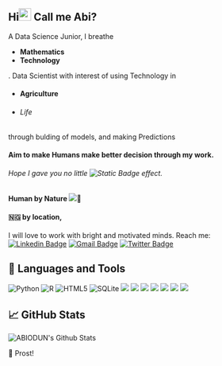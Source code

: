 <!--### Hi there 👋-->
## Hi<img src="https://raw.githubusercontent.com/iampavangandhi/iampavangandhi/master/gifs/Hi.gif" width="25px"> Call me <caps>Abi</caps>?

A Data Science Junior, I breathe <b><ul><li>Mathematics</li> <li>Technology</li></ul></b>. 
Data Scientist with interest of using Technology in <b><ul><!--li><h3>Education</h3></li--><li><h4>Agriculture</h4></li> <li> <h6>Life</h6></li></ul></b> through bulding of models, and making Predictions
#### Aim to make Humans make better decision through my work.
###### Hope I gave you no little ![Static Badge](https://img.shields.io/badge/wow-effect?link=%3Cdiv%20style%3D%22width%3A100%25%3Bheight%3A0%3Bpadding-bottom%3A101%25%3Bposition%3Arelative%3B%22%3E%3Ciframe%20src%3D%22https%3A%2F%2Fgiphy.com%2Fembed%2FVGDrfwcMq5hr11Qkdn%22%20width%3D%22100%25%22%20height%3D%22100%25%22%20style%3D%22position%3Aabsolute%22%20frameBorder%3D%220%22%20class%3D%22giphy-embed%22%20allowFullScreen%3E%3C%2Fiframe%3E%3C%2Fdiv%3E%3Cp%3E%3Ca%20href%3D%22https%3A%2F%2Fgiphy.com%2Fgifs%2Fwow-badge-wowza-VGDrfwcMq5hr11Qkdn%22%3Evia%20GIPHY%3C%2Fa%3E%3C%2Fp%3E) effect. 
#### Human by Nature <img src='https://emojiguide.com/animals-nature/evergreen-tree/'>🌴
#### 🇳🇬 by location, 

I will love to work with bright and motivated minds.
Reach me: [![Linkedin Badge](https://img.shields.io/badge/-LinkedIn-blue?style=flat-square&logo=Linkedin&logoColor=white&link=https://www.linkedin.com/in/)](https://www.linkedin.com/in/imabiodun/) 
 [![Gmail Badge](https://img.shields.io/badge/-Gmail-c14438?style=flat-square&logo=Gmail&logoColor=white&link=mailto:abiodun0075@gmail.com)](mailto:abiodun0075@gmail.com)
 [![Twitter Badge](https://img.shields.io/badge/-Twitter-blue?style=flat-square&logo=Twitter&logoColor=white&link=https://twitter.com/imabiodun)](https://twitter.com/imabiodun)

## 🔧 Languages and Tools
![Python](https://img.shields.io/badge/python-3670A0?style=for-the-badge&logo=python&logoColor=ffdd54)
![R](https://img.shields.io/badge/r-%23276DC3.svg?style=for-the-badge&logo=r&logoColor=white)
![HTML5](https://img.shields.io/badge/html5-%23E34F26.svg?style=for-the-badge&logo=html5&logoColor=white)
![SQLite](https://img.shields.io/badge/sqlite-%2307405e.svg?style=for-the-badge&logo=sqlite&logoColor=white)
![](https://img.shields.io/badge/JavaScript-informational?style=flat&logo=javascript&logoColor=000000&color=238636&labelColor=F7DF1E)
![](https://img.shields.io/badge/MongoDB-informational?style=flat&logo=mongodb&logoColor=47A248&color=238636&labelColor=000)
![](https://img.shields.io/badge/MySQL-informational?style=flat&logo=mysql&logoColor=ffffff&color=238636&labelColor=4479A1)
![](https://img.shields.io/badge/GIT-informational?style=flat&logo=git&logoColor=ffffff&color=238636&labelColor=F05032)
![](https://img.shields.io/badge/GitHub-informational?style=flat&logo=github&logoColor=ffffff&color=238636&labelColor=181717)
![](https://img.shields.io/badge/VS%20Code-informational?style=flat&logo=visual-studio-code&logoColor=007ACC&color=238636&labelColor=ffffff)
![](https://img.shields.io/badge/Linux-informational?style=flat&logo=linux&logoColor=000000&color=238636&labelColor=FCC624)

## 📈 GitHub Stats

![ABIODUN's Github Stats](https://github-readme-stats.vercel.app/api?username=imabiodun&theme=merko&show_icons=true&custom_title=Activity%20Stats&title_color=40c463&text_color=b9c1c9&bg_color=16afb22&hide_border=true&icon_color=40c463)

<!--![stat](https://img.shields.io/badge/https%3A%2F%2Fgithub-readme-stats.vercel.app%2Fapi%2Ftop-langs%2F%3Fusername%3D%imabiodun%7D)
-->


🥂 Prost!
<!--
**imabiodun/imabiodun** is a ✨ _special_ ✨ repository because its `README.md` (this file) appears on your GitHub profile.

Here are some ideas to get you started:

- 🔭 I’m currently working on ...
- 🌱 I’m currently learning ...
- 👯 I’m looking to collaborate on ...
- 🤔 I’m looking for help with ...
- 💬 Ask me about ...
- 📫 How to reach me: ...
- 😄 Pronouns: ...
- ⚡ Fun fact: ...
-->
